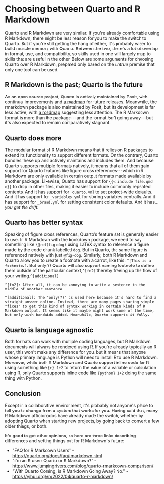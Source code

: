 # Choosing between Quarto and R Markdown

Quarto and R Markdown are very similar. If you're already comfortable using R Markdown, there might be less reason for you to make the switch to Quarto. But if you're still getting the hang of either, it's probably wiser to build muscle memory with Quarto. Between the two, there's a lot of overlap in format, use, and compatibility, so skills used in one will largely map to skills that are useful in the other. Below are some arguments for choosing Quarto over R Markdown, prepared only based on the *untrue* premise that only one tool can be used.

## R Markdown is the past; Quarto is the future

As an open source project, Quarto is actively maintained by Posit, with continual improvements and [a roadmap](https://github.com/quarto-dev/quarto-cli/milestones) for future releases. Meanwhile, the rmarkdown package is also maintained by Posit, but its development is far less active, with [a roadmap](https://github.com/rstudio/rmarkdown/milestones) suggesting less attention. The R Markdown format is more than the package---and the format *isn't* going away---but it's also expected to remain comparatively stagnant.

## Quarto does more

The modular format of R Markdown means that it relies on R packages to extend its functionality to support different formats. On the contrary, Quarto bundles these up and actively maintains and includes them. And because Quarto supports multiple formats natively, it means that all of them gain support for Quarto features like figure cross references---which in R Markdown are only available in certain output formats made available by another package. Likewise, Quarto has support for `{{< include file.qmd >}}` to drop in other files, making it easier to include commonly repeated contents. And it has support for `_quarto.yml` to set project-wide defaults. And it has support for `_variables.yml` for storing variables centrally. And it has support for `_brand.yml` for setting consistent color defaults. And it has... *you get the drift.*

## Quarto has better syntax

Speaking of figure cross references, Quarto's feature set is generally easier to use. In R Markdown with the bookdown package, we need to say something like `\@ref(fig:dog)` using LaTeX syntax to reference a figure made by the code chunk labelled `dog`. But in Quarto, the same figure is referenced natively with just `@fig-dog`. Similarly, both R Markdown and Quarto allow you to create a footnote with a carrot, like this: `^[This is a footnote.]`. But only(?) Quarto will also support naming footnote to define them outside of the particular context,`^[fn2]` thereby freeing up the flow of your writing.`^[additional]` 

`^[fn2]: After all, it can be annoying to write a sentence in the middle of another sentence.`

`^[additional]: The "only(?)" is used here because it's hard to find a straight answer online. Instead, there are many pages sharing simple "fixes" to get this kind of syntax working in certain kinds of R Markdown output. It seems like it maybe might work some of the time, but only with bandaids added. Meanwhile, Quarto supports it fully.`

## Quarto is language agnostic

Both formats can work with multiple coding languages, but R Markdown documents will always be rendered using R. If you're already typically an R user, this won't make any difference for you, but it means that anyone whose primary language is Python will need to install R to use R Markdown. Moreover, while both R Markdown and Quarto support inline code for R using something like `{r} 1+2` to return the value of a variable or calculation using R, only Quarto supports inline code like `{python} 1+2` doing the same thing with Python.

## Conclusion

Except in a collaborative environment, it's probably not anyone's place to tell you to change from a system that works for you. Having said that, many R Markdown afficionados have already made the switch, whether by adopting Quarto when starting new projects, by going back to convert a few older things, or both. 

It's good to get other opinions, so here are three links describing differences and setting things out for R Markdown's future:

- "FAQ for R Markdown Users" - https://quarto.org/docs/faq/rmarkdown.html
- "I'm an R user: Quarto or R Markdown?" - https://www.jumpingrivers.com/blog/quarto-rmarkdown-comparison/
- "With Quarto Coming, is R Markdown Going Away? No." - https://yihui.org/en/2022/04/quarto-r-markdown/
